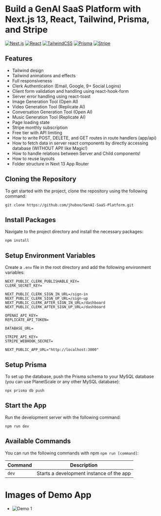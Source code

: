 # Build a GenAI SaaS Platform with Next.js 13, React, Tailwind, Prisma, and Stripe

[![Next.js](https://img.shields.io/badge/Next.js-13-000000?style=for-the-badge&logo=nextdotjs&logoColor=white)](https://nextjs.org/)
[![React](https://img.shields.io/badge/React-17-61DAFB?style=for-the-badge&logo=react&logoColor=white)](https://reactjs.org/)
[![TailwindCSS](https://img.shields.io/badge/TailwindCSS-2.2-38B2AC?style=for-the-badge&logo=tailwind-css&logoColor=white)](https://tailwindcss.com/)
[![Prisma](https://img.shields.io/badge/Prisma-2.30-2D3748?style=for-the-badge&logo=prisma&logoColor=white)](https://www.prisma.io/)
[![Stripe](https://img.shields.io/badge/Stripe-2023-008CDD?style=for-the-badge&logo=stripe&logoColor=white)](https://stripe.com/)

## Features

- Tailwind design
- Tailwind animations and effects
- Full responsiveness
- Clerk Authentication (Email, Google, 9+ Social Logins)
- Client form validation and handling using react-hook-form
- Server error handling using react-toast
- Image Generation Tool (Open AI)
- Video Generation Tool (Replicate AI)
- Conversation Generation Tool (Open AI)
- Music Generation Tool (Replicate AI)
- Page loading state
- Stripe monthly subscription
- Free tier with API limiting
- How to write POST, DELETE, and GET routes in route handlers (app/api)
- How to fetch data in server react components by directly accessing database (WITHOUT API! like Magic!)
- How to handle relations between Server and Child components!
- How to reuse layouts
- Folder structure in Next 13 App Router

## Cloning the Repository

To get started with the project, clone the repository using the following command:

```shell
git clone https://github.com/jhuboo/GenAI-SaaS-Platform.git
```

## Install Packages

Navigate to the project directory and install the necessary packages:

```shell
npm install
```

## Setup Environment Variables

Create a `.env` file in the root directory and add the following environment variables:

```env
NEXT_PUBLIC_CLERK_PUBLISHABLE_KEY=
CLERK_SECRET_KEY=

NEXT_PUBLIC_CLERK_SIGN_IN_URL=/sign-in
NEXT_PUBLIC_CLERK_SIGN_UP_URL=/sign-up
NEXT_PUBLIC_CLERK_AFTER_SIGN_IN_URL=/dashboard
NEXT_PUBLIC_CLERK_AFTER_SIGN_UP_URL=/dashboard

OPENAI_API_KEY=
REPLICATE_API_TOKEN=

DATABASE_URL=

STRIPE_API_KEY=
STRIPE_WEBHOOK_SECRET=

NEXT_PUBLIC_APP_URL="http://localhost:3000"
```

## Setup Prisma

To set up the database, push the Prisma schema to your MySQL database (you can use PlanetScale or any other MySQL database):

```shell
npx prisma db push
```

## Start the App

Run the development server with the following command:

```shell
npm run dev
```

## Available Commands

You can run the following commands with npm `npm run [command]`:

| Command | Description                              |
| ------- | ---------------------------------------- |
| `dev`   | Starts a development instance of the app |

# Images of Demo App

- ![Demo 1](https://github.com/jhuboo/GenAI-SaaS-Platform)
